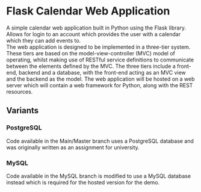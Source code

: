 # Flask Calendar Web Application
A simple calendar web application built in Python using the Flask library. Allows for login to an account which provides the user with a calendar which they can add events to.  
The web application is designed to be implemented in a three-tier system. These tiers are based on the model-view-controller (MVC) model of operating, whilst making use of RESTful service definitions to communicate between the elements defined by the MVC. The three tiers include a front-end, backend and a database, with the front-end acting as an MVC view and the backend as the model. The web application will be hosted on a web server which will contain a web framework for Python, along with the REST resources.

## Variants
### PostgreSQL
Code available in the Main/Master branch uses a PostgreSQL database and was originally written as an assignment for university.
### MySQL
Code available in the MySQL branch is modified to use a MySQL database instead which is required for the hosted version for the demo.

